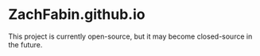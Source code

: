 # ZachFabin.github.io

This project is currently open-source, but it may become closed-source in the future.
